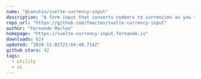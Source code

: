 ```yaml
---
name: "@canutin/svelte-currency-input"
description: "A form input that converts numbers to currencies as you type in localized formats"
repo_url: "https://github.com/fmaclen/svelte-currency-input"
author: "Fernando Maclen"
homepage: "https://svelte-currency-input.fernando.is"
downloads: 824
updated: "2024-11-01T21:04:48.714Z"
github_stars: 42
tags: 
  - utility
  - ui
---
```

